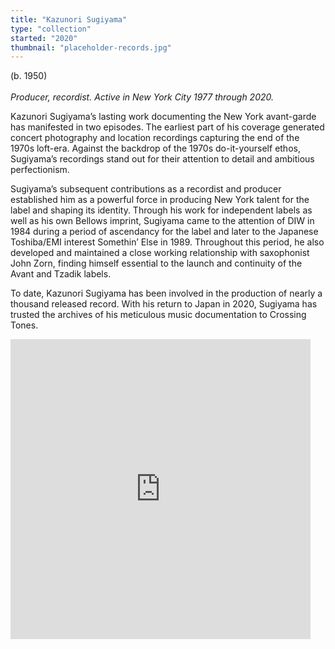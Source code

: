 ```yaml
---
title: "Kazunori Sugiyama"
type: "collection"
started: "2020"
thumbnail: "placeholder-records.jpg"
---
```


 (b. 1950)<br></br>
<i>Producer, recordist. Active in New York City 1977 through 2020.</i>

Kazunori Sugiyama’s lasting work documenting the New York avant-garde has manifested in two episodes. The earliest part of his coverage generated concert photography and location recordings capturing the end of the 1970s loft-era. Against the backdrop of the 1970s do-it-yourself ethos, Sugiyama’s recordings stand out for their attention to detail and ambitious perfectionism.

Sugiyama’s subsequent contributions as a recordist and producer established him as a powerful force in producing New York talent for the label and shaping its identity. Through his work for independent labels as well as his own Bellows imprint, Sugiyama came to the attention of DIW in 1984 during a period of ascendancy for the label and later to the Japanese Toshiba/EMI interest Somethin’ Else in 1989. Throughout this period, he also developed and maintained a close working relationship with saxophonist John Zorn, finding himself essential to the launch and continuity of the Avant and Tzadik labels.

To date, Kazunori Sugiyama has been involved in the production of nearly a thousand released record. With his return to Japan in 2020, Sugiyama has trusted the archives of his meticulous music documentation to Crossing Tones.

<iframe src="https://giphy.com/embed/lXiRosrVceqxovwzu" width="480" height="480" frameBorder="0" class="giphy-embed" allowFullScreen></iframe><p>